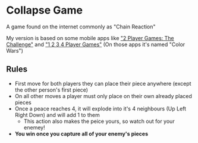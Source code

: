# Collapse Game
 A game found on the internet commonly as "Chain Reaction" 

 My version is based on some mobile apps like ["2 Player Games: The Challenge"](https://play.google.com/store/apps/details?id=com.JindoBlu.TwoPlayerGamesChallenge) and ["1 2 3 4 Player Games"](https://play.google.com/store/apps/details?id=com.JindoBlu.FourPlayers) (On those apps it's named "Color Wars")

## Rules
 - First move for both players they can place their piece anywhere (except the other person's first piece)
 - On all other moves a player must only place on their own already placed pieces
 - Once a peace reaches 4, it will explode into it's 4 neighbours (Up Left Right Down) and will add 1 to them
    - This action also makes the peice yours, so watch out for your enemey!
 - **You win once you capture all of your enemy's pieces**

